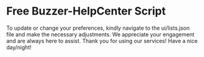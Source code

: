 # Free Buzzer-HelpCenter Script
To update or change your preferences, kindly navigate to the ui/lists.json file and make the necessary adjustments. We appreciate your engagement and are always here to assist. Thank you for using our services! Have a nice day/night!
